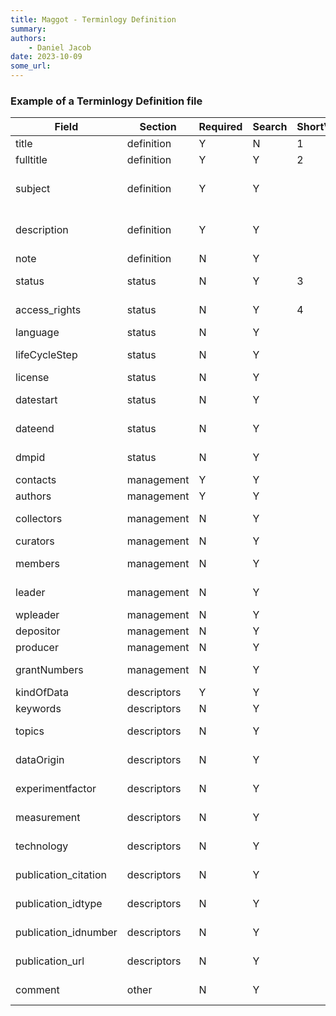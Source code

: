 ```yaml
---
title: Maggot - Terminlogy Definition
summary: 
authors:
    - Daniel Jacob
date: 2023-10-09
some_url:
---
```


<style>.md-typeset h1 {display: none;} .md-nav__item {font-size: medium}</style>

<style>.md-typeset table:not([class]) th {
    background-color: var(--md-default-fg-color--light);
    color: var(--md-default-bg-color); min-width: 5rem; padding: 0.9375em 1.25em; vertical-align: top;}</style>

### Example of a Terminlogy Definition file


|Field | Section | Required | Search | ShortView | Type | features | Label | Predefined terms
------------ | ------------- | ------------ | ------------ | ------------ | ------------- | ------------ | ------------ | ------------
|title | definition | Y | N | 1 | textbox | width=350px | Short name | 
|fulltitle | definition | Y | Y | 2 | textbox |  | Full title | 
|subject | definition | Y | Y |  | checkbox | open=0 | Subject | Agricultural Sciences,Arts and Humanities,Astronomy and Astrophysics,Business and Management,Chemistry,Computer and Information Science,Earth and Environmental Sciences,Engineering,Law,Mathematical Sciences,Medicine Health and Life Sciences,Physics,Social Sciences,Other
|description | definition | Y | Y |  | areabox | rows=6,cols=30 | Description of the dataset | 
|note | definition | N | Y |  | areabox | rows=4,cols=30 | Notes | 
|status | status | N | Y | 3 | dropbox | width=350px | Status of the dataset | Processed,In progress,Unprocessed
|access_rights | status | N | Y | 4 | dropbox | width=350px | Access rights to data | Public,Mixte,Private
|language | status | N | Y |  | checkbox | open=0 | Language | Czech,Danish,Dutch,English,Finnish,French,German,Greek,Hungarian,Icelandic,Italian,Lithuanian,Norwegian,Romanian,Slovenian,Spanish,Swedish
|lifeCycleStep | status | N | Y |  | multiselect | autocomplete=lifecycle,min=1 | Life cycle step | 
|license | status | N | Y |  | textbox | autocomplete=license,min=1 | License | 
|datestart | status | N | Y |  | datebox | width=350px | Start of collection | 
|dateend | status | N | Y |  | datebox | width=350px | End of collection | 
|dmpid | status | N | Y |  | textbox |  | DMP identifier | 
|contacts | management | Y | Y |  | multiselect | autocomplete=people,min=1 | Contacts | 
|authors | management | Y | Y |  | multiselect | autocomplete=people,min=1 | Authors | 
|collectors | management | N | Y |  | multiselect | autocomplete=people,min=1 | Data collectors | 
|curators | management | N | Y |  | multiselect | autocomplete=people,min=1 | Data curators | 
|members | management | N | Y |  | multiselect | autocomplete=people,min=1 | Project members | 
|leader | management | N | Y |  | multiselect | autocomplete=people,min=1 | Project leader | 
|wpleader | management | N | Y |  | multiselect | autocomplete=people,min=1 | WP leader | 
|depositor | management | N | Y |  | textbox |  | Depositor | 
|producer | management | N | Y |  | multiselect | autocomplete=producer,min=1 | Producer | 
|grantNumbers | management | N | Y |  | multiselect | autocomplete=grant,min=1 | Grant Information | 
|kindOfData | descriptors | Y | Y |  | checkbox | open=0 | Kind of Data | Audiovisual,Collection,Dataset,Event,Image,Interactive Resource,Model,Physical Object,Service,Software,Sound,Text,Workflow,Other
|keywords | descriptors | N | Y |  | multiselect | autocomplete=bioportal,onto=EFO:JERM:EDAM:MS:NMR:NCIT:OBI:PO:PTO:AGRO:ECOCORE:IOBC:NCBITAXON | Keywords | 
|topics | descriptors | N | Y |  | multiselect | autocomplete=VOvocab | Topic Classification | 
|dataOrigin | descriptors | N | Y |  | checkbox | open=0 | Data origin | observational data,experimental data,survey data,analysis data,text corpus,simulation data,aggregate data,audiovisual corpus,computer code,Other
|experimentfactor | descriptors | N | Y |  | multiselect | autocomplete=vocabulary,min=1 | Experimental Factor | 
|measurement | descriptors | N | Y |  | multiselect | autocomplete=vocabulary,min=1 | Measurement type | 
|technology | descriptors | N | Y |  | multiselect | autocomplete=vocabulary,min=1 | Technology type | 
|publication_citation | descriptors | N | Y |  | areabox | rows=5,cols=30 | Publication - Citation | 
|publication_idtype | descriptors | N | Y |  | dropbox | width=200px | Publication - ID Type | -,ark,arXiv,bibcode,doi,ean13,eissn,handle,isbn,issn,istc,lissn,lsid,pmid,purl,upc,url,urn
|publication_idnumber | descriptors | N | Y |  | textbox | width=400px | Publication - ID Number | 
|publication_url | descriptors | N | Y |  | textbox |  | Publication - URL | 
|comment | other | N | Y |  | areabox | rows=15, cols=30 | Additional information | 
